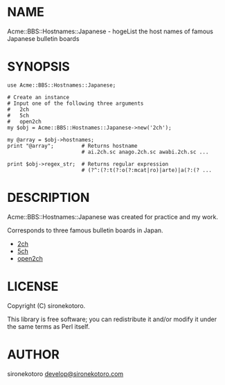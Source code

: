 # NAME

Acme::BBS::Hostnames::Japanese - hogeList the host names of famous Japanese bulletin boards

# SYNOPSIS

    use Acme::BBS::Hostnames::Japanese;

    # Create an instance
    # Input one of the following three arguments
    #   2ch
    #   5ch
    #   open2ch
    my $obj = Acme::BBS::Hostnames::Japanese->new('2ch');

    my @array = $obj->hostnames;
    print "@array";         # Returns hostname
                            # ai.2ch.sc anago.2ch.sc awabi.2ch.sc ...

    print $obj->regex_str;  # Returns regular expression
                            # (?^:(?:t(?:o(?:mcat|ro)|arte)|a(?:(? ...

# DESCRIPTION

Acme::BBS::Hostnames::Japanese  was created for practice and my work.

Corresponds to three famous bulletin boards in Japan.

- [2ch](https://www.2ch.sc)
- [5ch](https://5ch.net)
- [open2ch](https://open2ch.net)

# LICENSE

Copyright (C) sironekotoro.

This library is free software; you can redistribute it and/or modify
it under the same terms as Perl itself.

# AUTHOR

sironekotoro <develop@sironekotoro.com>
